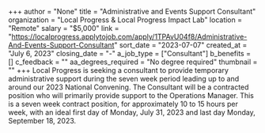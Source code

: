 +++
author = "None"
title = "Administrative and Events Support Consultant"
organization = "Local Progress & Local Progress Impact Lab"
location = "Remote"
salary = "$5,000"
link = "https://localprogress.applytojob.com/apply/1TPAvU04f8/Administrative-And-Events-Support-Consultant"
sort_date = "2023-07-07"
created_at = "July 6, 2023"
closing_date = "-"
a_job_type = ["Consultant"]
b_benefits = []
c_feedback = ""
aa_degrees_required = "No degree required"
thumbnail = ""
+++
Local Progress is seeking a consultant to provide temporary administrative support during the seven week period leading up to and around our 2023 National Convening. The Consultant will be a contracted position who will primarily provide support to the Operations Manager. This is a seven week contract position, for approximately 10 to 15 hours per week, with an ideal first day of Monday, July 31, 2023 and last day Monday, September 18, 2023.